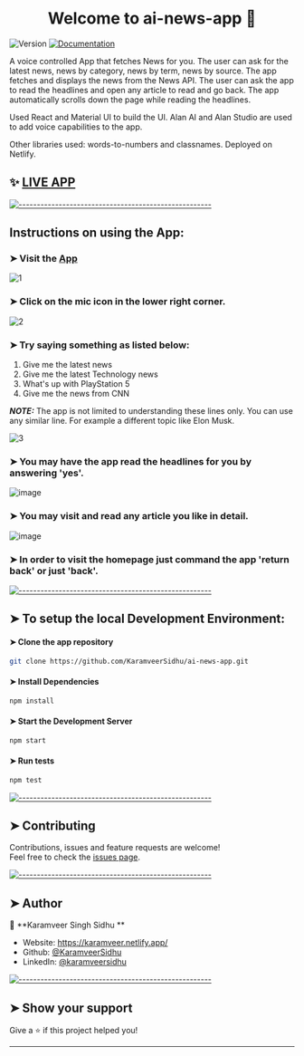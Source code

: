 <h1 align="center">Welcome to ai-news-app 👋</h1>
<p>
  <img alt="Version" src="https://img.shields.io/badge/version-0.1.0-blue.svg?cacheSeconds=2592000" />
  <a href="https://github.com/KaramveerSidhu/ai-news-app" target="_blank">
    <img alt="Documentation" src="https://img.shields.io/badge/documentation-yes-brightgreen.svg" />
  </a>
</p>

A voice controlled App that fetches News for you. The user can ask for the latest news, news by category, news by term, news by source. The app fetches and displays the news from the News API. The user can ask the app to read the headlines and open any article to read and go back. The app automatically scrolls down the page while reading the headlines.

Used React and Material UI to build the UI. 
Alan AI and Alan Studio are used to add voice capabilities to the app.

Other libraries used: words-to-numbers and classnames. Deployed on Netlify.

## ✨ [LIVE APP](https://ainewsapp.netlify.app/)

[![-----------------------------------------------------](https://raw.githubusercontent.com/andreasbm/readme/master/assets/lines/colored.png)](#instructions)

## Instructions on using the App:
### ➤ Visit the [App](https://ainewsapp.netlify.app/)
![1](https://user-images.githubusercontent.com/51775341/113926341-abd62d80-9809-11eb-99c0-185b694c5a03.PNG)

### ➤ Click on the mic icon in the lower right corner.
![2](https://user-images.githubusercontent.com/51775341/113926414-bf819400-9809-11eb-8cbe-d9059854dd5f.PNG)

### ➤ Try saying something as listed below:
1. Give me the latest news 
2. Give me the latest Technology news
3. What's up with PlayStation 5
4. Give me the news from CNN 

 **_NOTE:_** The app is not limited to understanding these lines only. You can use any similar line. For example a different topic like Elon Musk.
 
![3](https://user-images.githubusercontent.com/51775341/113928648-b3e39c80-980c-11eb-859d-044b84478ce9.png)

### ➤ You may have the app read the headlines for you by answering 'yes'.
![image](https://user-images.githubusercontent.com/51775341/113926855-58181400-980a-11eb-8175-5daf283bd65d.png)

### ➤ You may visit and read any article you like in detail.
![image](https://user-images.githubusercontent.com/51775341/113926986-8269d180-980a-11eb-8cb2-4add45d29992.png)

### ➤ In order to visit the homepage just command the app 'return back' or just 'back'.

[![-----------------------------------------------------](https://raw.githubusercontent.com/andreasbm/readme/master/assets/lines/colored.png)](#install)
## ➤ To setup the local Development Environment:

#### ➤ Clone the app repository

```sh
git clone https://github.com/KaramveerSidhu/ai-news-app.git
```

#### ➤ Install Dependencies

```sh
npm install
```

#### ➤ Start the Development Server

```sh
npm start
```

#### ➤ Run tests

```sh
npm test
```

[![-----------------------------------------------------](https://raw.githubusercontent.com/andreasbm/readme/master/assets/lines/colored.png)](#contribute)

## ➤ Contributing

Contributions, issues and feature requests are welcome!<br />Feel free to check the [issues page](https://github.com/KaramveerSidhu/ai-news-app/issues).


[![-----------------------------------------------------](https://raw.githubusercontent.com/andreasbm/readme/master/assets/lines/colored.png)](#author)

## ➤ Author

👤 **Karamveer Singh Sidhu **

* Website: https://karamveer.netlify.app/
* Github: [@KaramveerSidhu](https://github.com/KaramveerSidhu)
* LinkedIn: [@karamveersidhu](https://linkedin.com/in/karamveersidhu)


[![-----------------------------------------------------](https://raw.githubusercontent.com/andreasbm/readme/master/assets/lines/colored.png)](#show-your-support)

## ➤ Show your support

Give a ⭐️ if this project helped you!

***
